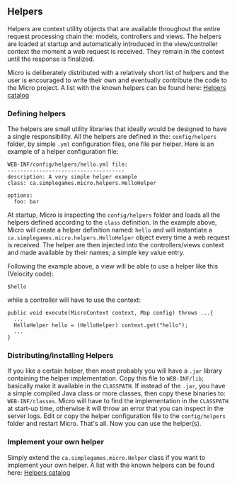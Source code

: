 ## Helpers

Helpers are context utility objects that are available throughout the entire request processing chain the: models, controllers and views. The helpers are loaded at startup and automatically introduced in the view/controller context the moment a web request is received. They remain in the context until the response is finalized.

Micro is deliberately distributed with a relatively short list of helpers and the user is encouraged to write their own and eventually contribute the code to the Micro project. A list with the known helpers can be found here: [Helpers catalog](/helpers/)

### Defining helpers
The helpers are small utility libraries that ideally would be designed to have a single responsibility. All the helpers are defined in the: `config/helpers` folder, by simple `.yml` configuration files, one file per helper. Here is an example of a helper configuration file:

    WEB-INF/config/helpers/hello.yml file:
    -------------------------------------
    description: A very simple helper example
    class: ca.simplegames.micro.helpers.HelloHelper

    options:
      foo: bar

At startup, Micro is inspecting the `config/helpers` folder and loads all the helpers defined according to the `class` definition. In the example above, Micro will create a helper definition named: `hello` and will instantiate a `ca.simplegames.micro.helpers.HelloHelper` object every time a web request is received. The helper are then injected into the controllers/views context and made available by their names; a simple key value entry. 

Following the example above, a view will be able to use a helper like this (Velocity code):
    
    $hello
while a controller will have to use the context:
    
    public void execute(MicroContext context, Map config) throws ...{
      ...
      HelloHelper hello = (HelloHelper) context.get("hello");
      ...
    }

### Distributing/installing Helpers
If you like a certain helper, then most probably you will have a `.jar` library containing the helper implementation. Copy this file to `WEB-INF/lib`; basically make it available in the `CLASSPATH`. If instead of the `.jar`, you have a simple compiled Java class or more classes, then copy these binaries to: `WEB-INF/classes`. Micro will have to find the implementation in the `CLASSPATH` at start-up time, otherwise it will throw an error that you can inspect in the server logs. Edit or copy the helper configuration file to the `config/helpers` folder and restart Micro. That's all. Now you can use the helper(s).

### Implement your own helper 
Simply extend the `ca.simplegames.micro.Helper` class if you want to implement your own helper. A list with the known helpers can be found here: [Helpers catalog](/helpers/)
